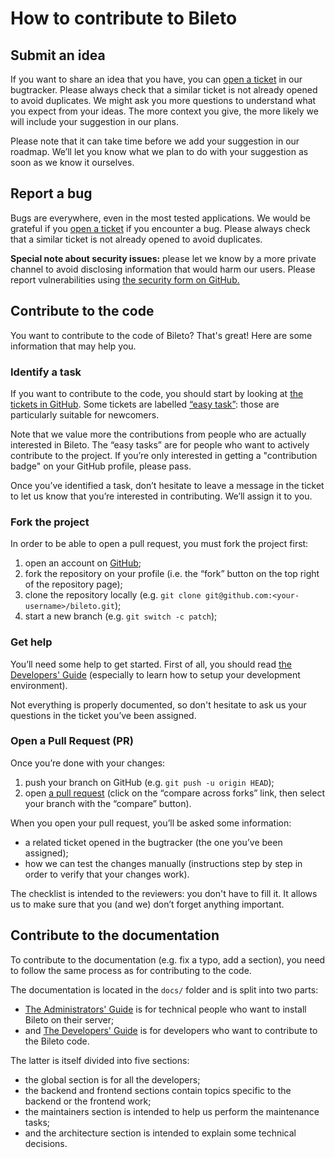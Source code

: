 # How to contribute to Bileto

## Submit an idea

If you want to share an idea that you have, you can [open a ticket](https://github.com/Probesys/bileto/issues) in our bugtracker.
Please always check that a similar ticket is not already opened to avoid duplicates.
We might ask you more questions to understand what you expect from your ideas.
The more context you give, the more likely we will include your suggestion in our plans.

Please note that it can take time before we add your suggestion in our roadmap.
We’ll let you know what we plan to do with your suggestion as soon as we know it ourselves.

## Report a bug

Bugs are everywhere, even in the most tested applications.
We would be grateful if you [open a ticket](https://github.com/Probesys/bileto/issues) if you encounter a bug.
Please always check that a similar ticket is not already opened to avoid duplicates.

**Special note about security issues:** please let we know by a more private channel to avoid disclosing information that would harm our users.
Please report vulnerabilities using [the security form on GitHub.](https://github.com/Probesys/bileto/security/advisories/new)

## Contribute to the code

You want to contribute to the code of Bileto? That's great!
Here are some information that may help you.

### Identify a task

If you want to contribute to the code, you should start by looking at [the tickets in GitHub](https://github.com/Probesys/bileto/issues).
Some tickets are labelled [“easy task”](https://github.com/Probesys/bileto/issues?q=is%3Aissue+is%3Aopen+label%3A%22easy+task%22): those are particularly suitable for newcomers.

Note that we value more the contributions from people who are actually interested in Bileto.
The “easy tasks” are for people who want to actively contribute to the project.
If you’re only interested in getting a "contribution badge" on your GitHub profile, please pass.

Once you’ve identified a task, don’t hesitate to leave a message in the ticket to let us know that you’re interested in contributing.
We’ll assign it to you.

### Fork the project

In order to be able to open a pull request, you must fork the project first:

1. open an account on [GitHub](https://github.com);
2. fork the repository on your profile (i.e. the “fork” button on the top right of the repository page);
3. clone the repository locally (e.g. `git clone git@github.com:<your-username>/bileto.git`);
4. start a new branch (e.g. `git switch -c patch`);

### Get help

You’ll need some help to get started.
First of all, you should read [the Developers' Guide](/docs/developers/README.md) (especially to learn how to setup your development environment).

Not everything is properly documented, so don't hesitate to ask us your questions in the ticket you’ve been assigned.

### Open a Pull Request (<abbr>PR</abbr>)

Once you’re done with your changes:

1. push your branch on GitHub (e.g. `git push -u origin HEAD`);
2. open [a pull request](https://github.com/Probesys/bileto/compare) (click on the “compare across forks” link, then select your branch with the “compare” button).

When you open your pull request, you’ll be asked some information:

- a related ticket opened in the bugtracker (the one you’ve been assigned);
- how we can test the changes manually (instructions step by step in order to verify that your changes work).

The checklist is intended to the reviewers: you don't have to fill it.
It allows us to make sure that you (and we) don’t forget anything important.

## Contribute to the documentation

To contribute to the documentation (e.g. fix a typo, add a section), you need to follow the same process as for contributing to the code.

The documentation is located in the `docs/` folder and is split into two parts:

- [The Administrators' Guide](/docs/administrators/README.md) is for technical people who want to install Bileto on their server;
- and [The Developers' Guide](/docs/developers/README.md) is for developers who want to contribute to the Bileto code.

The latter is itself divided into five sections:

- the global section is for all the developers;
- the backend and frontend sections contain topics specific to the backend or the frontend work;
- the maintainers section is intended to help us perform the maintenance tasks;
- and the architecture section is intended to explain some technical decisions.
